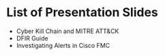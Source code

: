 # List of Presentation Slides
- Cyber Kill Chain and MITRE ATT&CK
- DFIR Guide
- Investigating Alerts in Cisco FMC

